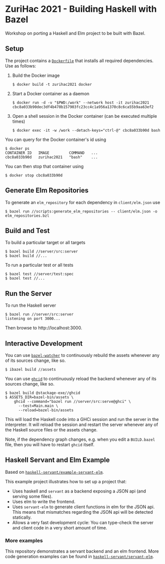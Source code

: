 # ZuriHac 2021 - Building Haskell with Bazel

Workshop on porting a Haskell and Elm project to be built with Bazel.

## Setup

The project contains a [`Dockerfile`](docker/Dockerfile) that installs all
required dependencies. Use as follows:

1. Build the Docker image
    ```
    $ docker build -t zurihac2021 docker
    ```
2. Start a Docker container as a daemon
    ```
    $ docker run -d -v "$PWD:/work" --network host -it zurihac2021
    cbc8a033b90dec3df4b470b157903fc23cc4c1a956a1370c8c6ca55b9aa63ef2
    ```
3. Open a shell session in the Docker container (can be executed multiple times)
    ```
    $ docker exec -it -w /work --detach-keys="ctrl-@" cbc8a033b90d bash
    ```

You can query for the Docker container's id using
```
$ docker ps
CONTAINER ID   IMAGE         COMMAND   ...
cbc8a033b90d   zurihac2021   "bash"    ...
```

You can then stop that container using
```
$ docker stop cbc8a033b90d
```

## Generate Elm Repositories

To generate an `elm_repository` for each dependency in `client/elm.json` use
```
$ bazel run //scripts:generate_elm_repositories -- client/elm.json -o elm_repositories.bzl
```

## Build and Test

To build a particular target or all targets
```
$ bazel build //server/src:server
$ bazel build //...
```

To run a particular test or all tests
```
$ bazel test //server/test:spec
$ bazel test //...
```

## Run the Server

To run the Haskell server
```
$ bazel run //server/src:server
listening on port 3000...
```

Then browse to http://localhost:3000.

## Interactive Development

You can use [`bazel-watcher`][bazel-watcher] to continuously rebuild the
assets whenever any of its sources change, like so.

```
$ ibazel build //assets
```

You can use [`ghcid`][ghcid] to continuously reload the backend whenever
any of its sources change, like so.

```
$ bazel build @stackage-exe//ghcid
$ ASSETS_DIR=bazel-bin/assets \
    ghcid --command="bazel run //server/src:serve@ghci" \
      --test=Main.main \
      --reload=bazel-bin/assets
```

This will load the Haskell code into a GHCi session and run the server in
the interpreter. It will reload the session and restart the server
whenever any of the Haskell source files or the assets change.

Note, if the dependency graph changes, e.g. when you edit a `BUILD.bazel`
file, then you will have to restart `ghcid` itself.

[bazel-watcher]: https://github.com/bazelbuild/bazel-watcher#readme
[ghcid]: https://github.com/ndmitchell/ghcid#readme

## Haskell Servant and Elm Example

Based on [`haskell-servant/example-servant-elm`](https://github.com/haskell-servant/example-servant-elm.git).

This example project illustrates how to set up a project that:

- Uses haskell and `servant` as a backend exposing a JSON api
  (and serving some files).
- Uses elm to write the frontend.
- Uses `servant-elm` to generate client functions in elm for the JSON api.
  This means that mismatches regarding the JSON api will be detected statically.
- Allows a very fast development cycle: You can type-check the server and
  client code in a very short amount of time.

### More examples

This repository demonstrates a servant backend and an elm frontend. More code generation examples can be found in [`haskell-servant/servant-elm`](https://github.com/haskell-servant/servant-elm/tree/master/examples).
